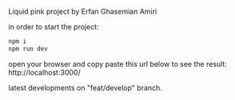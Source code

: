 Liquid pink project by Erfan Ghasemian Amiri

in order to start the project:

```bash
npm i
npm run dev
```

open your browser and copy paste this url below to see the result:
http://localhost:3000/

latest developments on "feat/develop" branch.